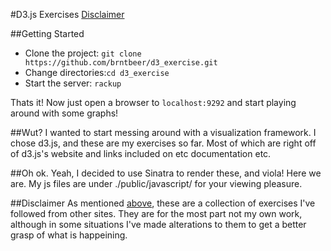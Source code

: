 #D3.js Exercises [Disclaimer](https://github.com/brntbeer/d3_exercises#disclaimer)


##Getting Started
* Clone the project: `git clone https://github.com/brntbeer/d3_exercise.git`
* Change directories:`cd d3_exercise`
* Start the server: `rackup`

Thats it! Now just open a browser to `localhost:9292` and start playing around
with some graphs!


##Wut?
I wanted to start messing around with a visualization framework. I chose
d3.js, and these are my exercises so far. Most of which are right off of
d3.js's website and links included on etc documentation etc.


##Oh ok.
Yeah, I decided to use Sinatra to render these, and viola! Here we are.
My js files are under ./public/javascript/ for your viewing pleasure.


##Disclaimer
As mentioned [above](https://github.com/brntbeer/d3_exercises#wut), these are a collection 
of exercises I've followed from other sites. They are for the most part not my own work, although
in some situations I've made alterations to them to get a better grasp of what is happeining.
